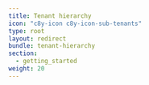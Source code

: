 ```yaml
---
title: Tenant hierarchy
icon: "c8y-icon c8y-icon-sub-tenants"
type: root
layout: redirect
bundle: tenant-hierarchy
section:
  - getting_started
weight: 20
---
```


